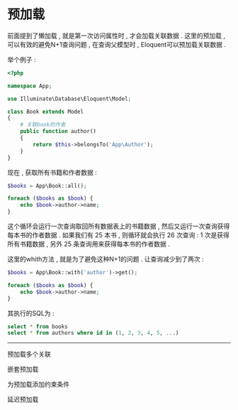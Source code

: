 # 预加载

前面提到了懒加载 , 就是第一次访问属性时 , 才会加载关联数据 . 这里的预加载 , 可以有效的避免N+1查询问题 , 在查询父模型时 , Eloquent可以预加载关联数据 .

举个例子 :

```php
<?php

namespace App;

use Illuminate\Database\Eloquent\Model;

class Book extends Model
{
    # 关联book的作者
    public function author()
    {
        return $this->belongsTo('App\Author');
    }
}
```

现在 , 获取所有书籍和作者数据 :

```php
$books = App\Book::all();

foreach ($books as $book) {
    echo $book->author->name;
}
```

这个循环会运行一次查询取回所有数据表上的书籍数据 , 然后又运行一次查询获得每本书的作者数据 . 如果我们有 25 本书 , 则循环就会执行 26 次查询 : 1 次是获得所有书籍数据 , 另外 25 条查询用来获得每本书的作者数据 .

这里的whith方法 , 就是为了避免这种N+1的问题 . 让查询减少到了两次 :

```php
$books = App\Book::with('author')->get();

foreach ($books as $book) {
    echo $book->author->name;
}
```

其执行的SQL为 :

```SQL
select * from books
select * from authors where id in (1, 2, 3, 4, 5, ...)
```

---

预加载多个关联

嵌套预加载

为预加载添加约束条件

延迟预加载




